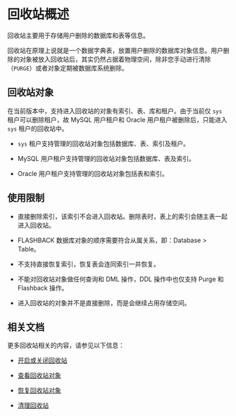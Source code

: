 # 回收站概述

回收站主要用于存储用户删除的数据库和表等信息。

回收站在原理上说就是一个数据字典表，放置用户删除的数据库对象信息。用户删除的对象被放入回收站后，其实仍然占据着物理空间，除非您手动进行清除（`PURGE`）或者对象定期被数据库系统删除。

## 回收站对象

在当前版本中，支持进入回收站的对象有索引、表、库和租户。由于当前仅 `sys` 租户可以删除租户，故 MySQL 用户租户和 Oracle 用户租户被删除后，只能进入 `sys` 租户的回收站中。

* `sys` 租户支持管理的回收站对象包括数据库、表、索引及租户。

* MySQL 用户租户支持管理的回收站对象包括数据库、表及索引。

* Oracle 用户租户支持管理的回收站对象包括表和索引。

## 使用限制

* 直接删除索引，该索引不会进入回收站。删除表时，表上的索引会随主表一起进入回收站。

* FLASHBACK 数据库对象的顺序需要符合从属关系，即：Database > Table。

* 不支持直接恢复索引，恢复表会连同索引一并恢复。

* 不能对回收站对象做任何查询和 DML 操作，DDL 操作中也仅支持 Purge 和 Flashback 操作。

* 进入回收站的对象并不是直接删除，而是会继续占用存储空间。

## 相关文档

更多回收站相关的内容，请参见以下信息：

* [开启或关闭回收站](../300.recyclebin-management/200.turn-the-recyclebin-on-or-off.md)

* [查看回收站对象](../300.recyclebin-management/300.view-the-recyclebin-objects.md)

* [恢复回收站对象](../300.recyclebin-management/400.restore-the-recyclebin-objects.md)

* [清理回收站](../300.recyclebin-management/500.purge-the-recyclebin.md)
